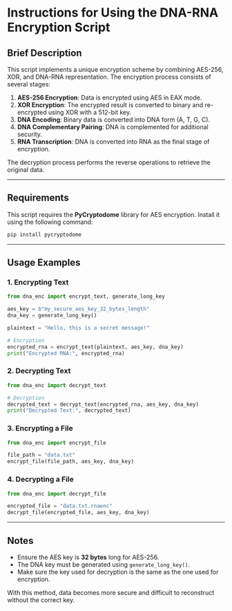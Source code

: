 
# **Instructions for Using the DNA-RNA Encryption Script**

## **Brief Description**

This script implements a unique encryption scheme by combining AES-256, XOR, and DNA-RNA representation. The encryption process consists of several stages:

1.  **AES-256 Encryption**: Data is encrypted using AES in EAX mode.
2.  **XOR Encryption**: The encrypted result is converted to binary and re-encrypted using XOR with a 512-bit key.
3.  **DNA Encoding**: Binary data is converted into DNA form (A, T, G, C).
4.  **DNA Complementary Pairing**: DNA is complemented for additional security.
5.  **RNA Transcription**: DNA is converted into RNA as the final stage of encryption.

The decryption process performs the reverse operations to retrieve the original data.

----------

## **Requirements**

This script requires the **PyCryptodome** library for AES encryption. Install it using the following command:

```sh
pip install pycryptodome
```

----------

## **Usage Examples**

### **1. Encrypting Text**

```python
from dna_enc import encrypt_text, generate_long_key

aes_key = b"my_secure_aes_key_32_bytes_length"
dna_key = generate_long_key()

plaintext = "Hello, this is a secret message!"

# Encryption
encrypted_rna = encrypt_text(plaintext, aes_key, dna_key)
print("Encrypted RNA:", encrypted_rna)

```

### **2. Decrypting Text**

```python
from dna_enc import decrypt_text

# Decryption
decrypted_text = decrypt_text(encrypted_rna, aes_key, dna_key)
print("Decrypted Text:", decrypted_text)

```

### **3. Encrypting a File**

```python
from dna_enc import encrypt_file

file_path = "data.txt"
encrypt_file(file_path, aes_key, dna_key)

```

### **4. Decrypting a File**

```python
from dna_enc import decrypt_file

encrypted_file = "data.txt.rnaenc"
decrypt_file(encrypted_file, aes_key, dna_key)

```

----------

## **Notes**

-   Ensure the AES key is **32 bytes** long for AES-256.
-   The DNA key must be generated using `generate_long_key()`.
-   Make sure the key used for decryption is the same as the one used for encryption.

With this method, data becomes more secure and difficult to reconstruct without the correct key.
